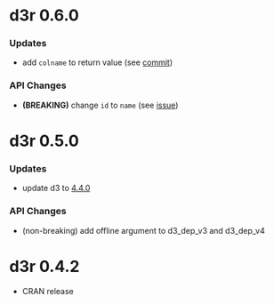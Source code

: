 # d3r 0.6.0

### Updates

* add `colname` to return value (see [commit](https://github.com/timelyportfolio/d3r/commit/5787e03a6b59c89b367a88f16e9c5a899482a8d3))

### API Changes

* **(BREAKING)** change `id` to `name` (see [issue]( https://github.com/timelyportfolio/d3r/issues/10))

# d3r 0.5.0

### Updates

* update d3 to [4.4.0](https://github.com/d3/d3/releases/tag/v4.4.0)

### API Changes

* (non-breaking) add offline argument to d3_dep_v3 and d3_dep_v4


# d3r 0.4.2

* CRAN release

